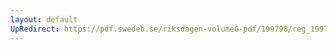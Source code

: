 ```yaml
---
layout: default
UpRedirect: https://pdf.swedeb.se/riksdagen-volumeG-pdf/199798/reg_199798/reg_199798_0274.pdf
---
```

